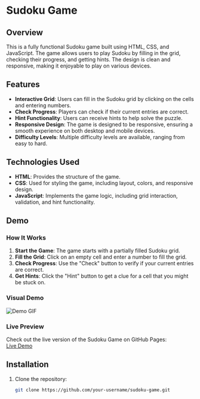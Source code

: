 # Sudoku Game

## Overview

This is a fully functional Sudoku game built using HTML, CSS, and JavaScript. The game allows users to play Sudoku by filling in the grid, checking their progress, and getting hints. The design is clean and responsive, making it enjoyable to play on various devices.

## Features

- **Interactive Grid**: Users can fill in the Sudoku grid by clicking on the cells and entering numbers.
- **Check Progress**: Players can check if their current entries are correct.
- **Hint Functionality**: Users can receive hints to help solve the puzzle.
- **Responsive Design**: The game is designed to be responsive, ensuring a smooth experience on both desktop and mobile devices.
- **Difficulty Levels**: Multiple difficulty levels are available, ranging from easy to hard.

## Technologies Used

- **HTML**: Provides the structure of the game.
- **CSS**: Used for styling the game, including layout, colors, and responsive design.
- **JavaScript**: Implements the game logic, including grid interaction, validation, and hint functionality.

## Demo

### How It Works

1. **Start the Game**: The game starts with a partially filled Sudoku grid.
2. **Fill the Grid**: Click on an empty cell and enter a number to fill the grid.
3. **Check Progress**: Use the "Check" button to verify if your current entries are correct.
4. **Get Hints**: Click the "Hint" button to get a clue for a cell that you might be stuck on.

### Visual Demo

![Demo GIF](sudoku-game-psi-sooty.vercel.app)

### Live Preview

Check out the live version of the Sudoku Game on GitHub Pages:  
[Live Demo](https://your-username.github.io/sudoku-game/)

## Installation

1. Clone the repository:

   ```bash
   git clone https://github.com/your-username/sudoku-game.git
